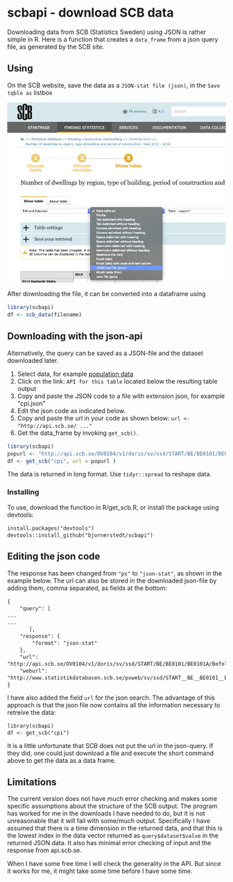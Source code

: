 # scbapi - download SCB data
Downloading data from SCB (Statistics Sweden) using JSON is rather simple in R. Here is a function that creates a `data_frame` from a json query file, as generated by the SCB site. 

## Using

 On the SCB website, save the data as a `JSON-stat file (json)`, in the `Save tqble as` listbox
 
 ![SCB menu illustration](SCB-menu.png)
 
 After downloading the file, it can be converted into a dataframe using
 
```r
library(scbapi)
df <- scb_data(filename)
```

## Downloading with the json-api

Alternatively, the query can be saved as a JSON-file and the dataset downloaded later.

1. Select data, for example [population data](http://www.statistikdatabasen.scb.se/pxweb/sv/ssd/START__BE__BE0101__BE0101A/BefolkningNy)
2. Click on the link: `API for this table` located below the resulting table output
3. Copy and paste the JSON code to a file with extension json, for example "cpi.json"
4. Edit the json code as indicated below.
4. Copy and paste the url in your code as shown below: `url <- "http://api.scb.se/ ..."`
5. Get the data_frame by invoking `get_scb()`. 

```r
library(scbapi)
popurl <- "http://api.scb.se/OV0104/v1/doris/sv/ssd/START/BE/BE0101/BE0101A/BefolkningNy"
df <- get_scb("cpi", url = popurl )
```
The data is returned in long format. Use `tidyr::spread` to reshape data.

### Installing

To use, download the function in R/get_scb.R, or install the package using devtools:

```
install.packages("devtools")
devtools::install_github("bjornerstedt/scbapi")
```

## Editing the json code

The response has been changed from `"px"` to `"json-stat"`, as shown in the example below. The url can also be stored in the downloaded json-file by adding them, comma separated, as fields at the bottom:

```
{
    "query": [
... 
...
       ],
    "response": {
        "format": "json-stat"
    },
    "url": "http://api.scb.se/OV0104/v1/doris/sv/ssd/START/BE/BE0101/BE0101A/BefolkningNy",
    "weburl": "http://www.statistikdatabasen.scb.se/pxweb/sv/ssd/START__BE__BE0101__BE0101A/BefolkningNy"
}
```
I have also added the field `url` for the json search. The advantage of this approach is that the json file now contains all the information necessary to retreive the data:

```
library(scbapi)
df <- get_scb("cpi")
```

It is a little unfortunate that SCB does not put the url in the json-query. If they did, one could just download a file and execute the short command above to get the data as a data frame. 

## Limitations

The current version does not have much error checking and makes some specific assumptions about the structure of the SCB output. The program has worked for me in the downloads I have needed to do, but it is not unreasonable that it will fail with some/much output. Specifically I have assumed that there is a time dimension in the returned data, and that this is the lowest index in the data vector returned as `query$dataset$value` in the returned JSON data. It also has minimal error checking of input and the response from api.scb.se. 

When I have some free time I will check the generality in the API. But since it works for me, it might take some time before I have some time.



